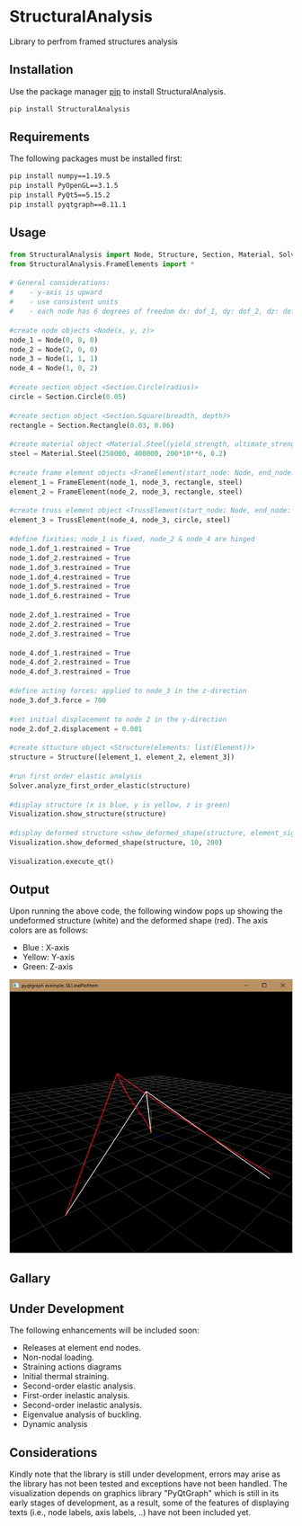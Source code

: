 # StructuralAnalysis
 Library to perfrom framed structures analysis

## Installation

Use the package manager [pip](https://pip.pypa.io/en/stable/) to install StructuralAnalysis.

```bash
pip install StructuralAnalysis
```

## Requirements
The following packages must be installed first:

```bash
pip install numpy==1.19.5
pip install PyOpenGL==3.1.5
pip install PyQt5==5.15.2
pip install pyqtgraph==0.11.1
```
## Usage

```python
from StructuralAnalysis import Node, Structure, Section, Material, Solver, Visualization
from StructuralAnalysis.FrameElements import *

# General considerations:
#    - y-axis is upward
#    - use consistent units
#    - each node has 6 degrees of freedom dx: dof_1, dy: dof_2, dz: dof_3, rx: dof_4, ry: dof_5, rz: dof_6

#create node objects <Node(x, y, z)>
node_1 = Node(0, 0, 0)
node_2 = Node(2, 0, 0)
node_3 = Node(1, 1, 1)
node_4 = Node(1, 0, 2)

#create section object <Section.Circle(radius)>
circle = Section.Circle(0.05)

#create section object <Section.Square(breadth, depth)>
rectangle = Section.Rectangle(0.03, 0.06)

#create material object <Material.Steel(yield_strength, ultimate_strength, modulus_of_elasticity. poissons_ratio)>
steel = Material.Steel(250000, 400000, 200*10**6, 0.2)

#create frame element objects <FrameElement(start_node: Node, end_node: Node, section: Section, material: Material)>
element_1 = FrameElement(node_1, node_3, rectangle, steel)
element_2 = FrameElement(node_2, node_3, rectangle, steel)

#create truss element object <TrussElement(start_node: Node, end_node: Node, section: Section, material: Material)>
element_3 = TrussElement(node_4, node_3, circle, steel)

#define fixities; node_1 is fixed, node_2 & node_4 are hinged
node_1.dof_1.restrained = True
node_1.dof_2.restrained = True
node_1.dof_3.restrained = True
node_1.dof_4.restrained = True
node_1.dof_5.restrained = True
node_1.dof_6.restrained = True

node_2.dof_1.restrained = True
node_2.dof_2.restrained = True
node_2.dof_3.restrained = True

node_4.dof_1.restrained = True
node_4.dof_2.restrained = True
node_4.dof_3.restrained = True

#define acting forces; applied to node_3 in the z-direction
node_3.dof_3.force = 700

#set initial displacement to node 2 in the y-direction
node_2.dof_2.displacement = 0.001

#create sttucture object <Structure(elements: list(Element))>
structure = Structure([element_1, element_2, element_3])

#run first order elastic analysis
Solver.analyze_first_order_elastic(structure)

#display structure (x is blue, y is yellow, z is green)
Visualization.show_structure(structure)

#display deformed structure <show_deformed_shape(structure, element_signments, scale)> (displayed in red)
Visualization.show_deformed_shape(structure, 10, 200)

Visualization.execute_qt()

```
## Output
Upon running the above code, the following window pops up showing 
the undeformed structure (white) and the deformed shape (red).
The axis colors are as follows:
- Blue : X-axis
- Yellow: Y-axis
- Green: Z-axis
 
![alt text](https://github.com/Hazem-Kassab/StructuralAnalysis/blob/master/Examples/Pyramid_Frame.JPG?raw=true)

## Gallary


## Under Development
The following enhancements will be included soon:
 * Releases at element end nodes.
 * Non-nodal loading.
 * Straining actions diagrams
 * Initial thermal straining.
 * Second-order elastic analysis.
 * First-order inelastic analysis.
 * Second-order inelastic analysis.
 * Eigenvalue analysis of buckling.
 * Dynamic analysis
 
## Considerations
Kindly note that the library is still under development, errors may arise as
the library has not been tested and exceptions have not been handled. The visualization depends on graphics library 
"PyQtGraph" which is still in its early stages of development, as a result, some of the features of displaying texts
(i.e., node labels, axis labels, ..) have not been included yet.

